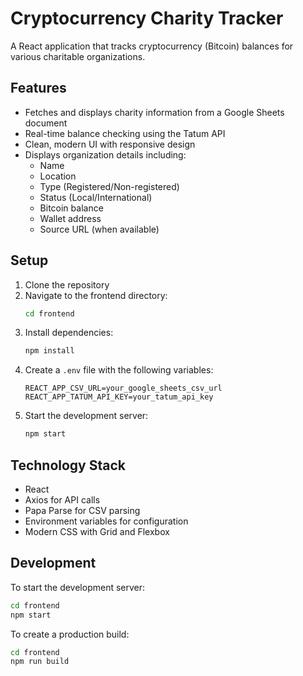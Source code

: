 # Cryptocurrency Charity Tracker

A React application that tracks cryptocurrency (Bitcoin) balances for various charitable organizations.

## Features

- Fetches and displays charity information from a Google Sheets document
- Real-time balance checking using the Tatum API
- Clean, modern UI with responsive design
- Displays organization details including:
  - Name
  - Location
  - Type (Registered/Non-registered)
  - Status (Local/International)
  - Bitcoin balance
  - Wallet address
  - Source URL (when available)

## Setup

1. Clone the repository
2. Navigate to the frontend directory:
   ```bash
   cd frontend
   ```
3. Install dependencies:
   ```bash
   npm install
   ```
4. Create a `.env` file with the following variables:
   ```
   REACT_APP_CSV_URL=your_google_sheets_csv_url
   REACT_APP_TATUM_API_KEY=your_tatum_api_key
   ```
5. Start the development server:
   ```bash
   npm start
   ```

## Technology Stack

- React
- Axios for API calls
- Papa Parse for CSV parsing
- Environment variables for configuration
- Modern CSS with Grid and Flexbox

## Development

To start the development server:

```bash
cd frontend
npm start
```

To create a production build:

```bash
cd frontend
npm run build
``` 
